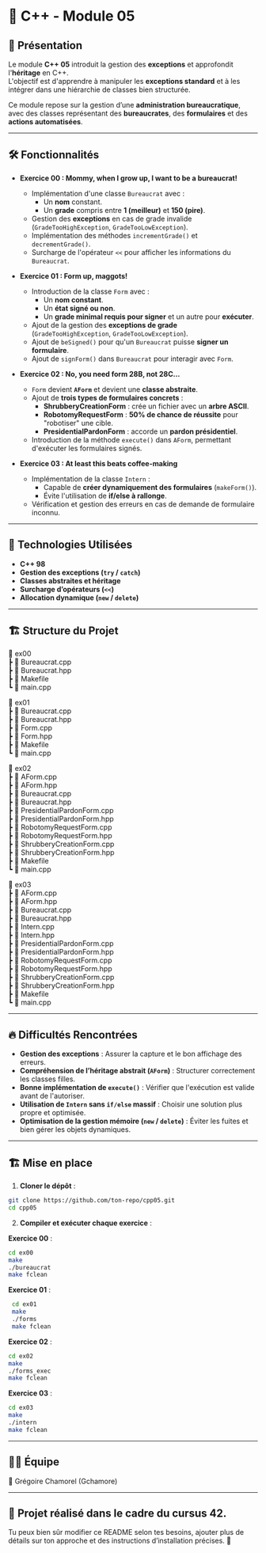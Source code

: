 # 🏢 C++ - Module 05

## 📝 Présentation

Le module **C++ 05** introduit la gestion des **exceptions** et approfondit l'**héritage** en C++.  
L'objectif est d'apprendre à manipuler les **exceptions standard** et à les intégrer dans une hiérarchie de classes bien structurée.  

Ce module repose sur la gestion d’une **administration bureaucratique**, avec des classes représentant des **bureaucrates**, des **formulaires** et des **actions automatisées**.

---

## 🛠️ Fonctionnalités

- **Exercice 00 : Mommy, when I grow up, I want to be a bureaucrat!**
  - Implémentation d'une classe `Bureaucrat` avec :
    - Un **nom** constant.
    - Un **grade** compris entre **1 (meilleur)** et **150 (pire)**.
  - Gestion des **exceptions** en cas de grade invalide (`GradeTooHighException`, `GradeTooLowException`).
  - Implémentation des méthodes `incrementGrade()` et `decrementGrade()`.
  - Surcharge de l'opérateur `<<` pour afficher les informations du `Bureaucrat`.

- **Exercice 01 : Form up, maggots!**
  - Introduction de la classe `Form` avec :
    - Un **nom constant**.
    - Un **état signé ou non**.
    - Un **grade minimal requis pour signer** et un autre pour **exécuter**.
  - Ajout de la gestion des **exceptions de grade** (`GradeTooHighException`, `GradeTooLowException`).
  - Ajout de `beSigned()` pour qu'un `Bureaucrat` puisse **signer un formulaire**.
  - Ajout de `signForm()` dans `Bureaucrat` pour interagir avec `Form`.

- **Exercice 02 : No, you need form 28B, not 28C...**
  - `Form` devient **`AForm`** et devient une **classe abstraite**.
  - Ajout de **trois types de formulaires concrets** :
    - **ShrubberyCreationForm** : crée un fichier avec un **arbre ASCII**.
    - **RobotomyRequestForm** : **50% de chance de réussite** pour "robotiser" une cible.
    - **PresidentialPardonForm** : accorde un **pardon présidentiel**.
  - Introduction de la méthode `execute()` dans `AForm`, permettant d'exécuter les formulaires signés.

- **Exercice 03 : At least this beats coffee-making**
  - Implémentation de la classe `Intern` :
    - Capable de **créer dynamiquement des formulaires** (`makeForm()`).
    - Évite l'utilisation de **if/else à rallonge**.
  - Vérification et gestion des erreurs en cas de demande de formulaire inconnu.

---

## 📌 Technologies Utilisées

- **C++ 98**  
- **Gestion des exceptions (`try` / `catch`)**  
- **Classes abstraites et héritage**  
- **Surcharge d’opérateurs (`<<`)**  
- **Allocation dynamique (`new` / `delete`)**  

---

## 🏗️ Structure du Projet

📂 ex00  
┣ 📜 Bureaucrat.cpp  
┣ 📜 Bureaucrat.hpp  
┣ 📜 Makefile  
┗ 📜 main.cpp  

📂 ex01  
┣ 📜 Bureaucrat.cpp  
┣ 📜 Bureaucrat.hpp  
┣ 📜 Form.cpp  
┣ 📜 Form.hpp  
┣ 📜 Makefile  
┗ 📜 main.cpp  

📂 ex02  
┣ 📜 AForm.cpp  
┣ 📜 AForm.hpp  
┣ 📜 Bureaucrat.cpp  
┣ 📜 Bureaucrat.hpp  
┣ 📜 PresidentialPardonForm.cpp  
┣ 📜 PresidentialPardonForm.hpp  
┣ 📜 RobotomyRequestForm.cpp  
┣ 📜 RobotomyRequestForm.hpp  
┣ 📜 ShrubberyCreationForm.cpp  
┣ 📜 ShrubberyCreationForm.hpp  
┣ 📜 Makefile  
┗ 📜 main.cpp  

📂 ex03  
┣ 📜 AForm.cpp  
┣ 📜 AForm.hpp  
┣ 📜 Bureaucrat.cpp  
┣ 📜 Bureaucrat.hpp  
┣ 📜 Intern.cpp  
┣ 📜 Intern.hpp  
┣ 📜 PresidentialPardonForm.cpp  
┣ 📜 PresidentialPardonForm.hpp  
┣ 📜 RobotomyRequestForm.cpp  
┣ 📜 RobotomyRequestForm.hpp  
┣ 📜 ShrubberyCreationForm.cpp  
┣ 📜 ShrubberyCreationForm.hpp  
┣ 📜 Makefile  
┗ 📜 main.cpp  

---

## 🔥 Difficultés Rencontrées

- **Gestion des exceptions** : Assurer la capture et le bon affichage des erreurs.  
- **Compréhension de l’héritage abstrait (`AForm`)** : Structurer correctement les classes filles.  
- **Bonne implémentation de `execute()`** : Vérifier que l'exécution est valide avant de l'autoriser.  
- **Utilisation de `Intern` sans `if/else` massif** : Choisir une solution plus propre et optimisée.  
- **Optimisation de la gestion mémoire (`new` / `delete`)** : Éviter les fuites et bien gérer les objets dynamiques.  

---

## 🏗️ Mise en place

1. **Cloner le dépôt** :  
  ```bash
  git clone https://github.com/ton-repo/cpp05.git
  cd cpp05
  ```

2. **Compiler et exécuter chaque exercice** :

**Exercice 00** :   
   ```bash
   cd ex00
   make
   ./bureaucrat
   make fclean
   ```

**Exercice 01** :  
  ```bash
   cd ex01
   make
   ./forms
   make fclean
   ```

**Exercice 02** :  
   ```bash
   cd ex02
   make
   ./forms_exec
   make fclean
   ```

**Exercice 03** :  
   ```bash
   cd ex03
   make
   ./intern
   make fclean
   ```

---

## 👨‍💻 Équipe  

👤 Grégoire Chamorel (Gchamore)  

---

## 📜 Projet réalisé dans le cadre du cursus 42.  

Tu peux bien sûr modifier ce README selon tes besoins, ajouter plus de détails sur ton approche et des instructions d’installation précises. 🚀  
